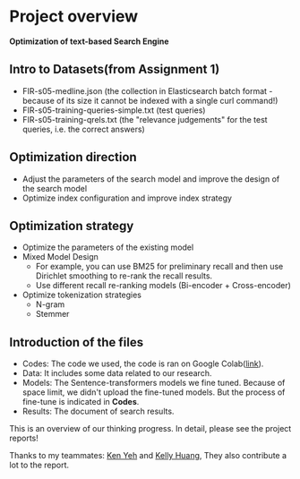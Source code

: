 # Project overview

__Optimization of text-based Search Engine__

## Intro to Datasets(from Assignment 1)

- FIR-s05-medline.json (the collection in Elasticsearch batch format - because of its size it cannot be indexed with a single curl command!)
- FIR-s05-training-queries-simple.txt (test queries)
- FIR-s05-training-qrels.txt (the "relevance judgements" for the test queries, i.e. the correct answers)

## Optimization direction

- Adjust the parameters of the search model and improve the design of the search model
- Optimize index configuration and improve index strategy

## Optimization strategy

- Optimize the parameters of the existing model
- Mixed Model Design
  - For example, you can use BM25 for preliminary recall and then use Dirichlet smoothing to re-rank the recall results.
  - Use different recall re-ranking models (Bi-encoder + Cross-encoder)
- Optimize tokenization strategies
	- N-gram
	- Stemmer

## Introduction of the files

- Codes: The code we used, the code is ran on Google Colab([link](https://colab.research.google.com/drive/1tWGM_No9kxFrKh1ZqzObkuNhTaFujnPg?usp=sharing)).
- Data: It includes some data related to our research.
- Models:  The Sentence-transformers models we fine tuned. Because of space limit, we didn't upload the fine-tuned models. But the process of fine-tune is indicated in __Codes__.
- Results: The document of search results.

This is an overview of our thinking progress. In detail, please see the project reports! 

Thanks to my teammates: [Ken Yeh](https://github.com/ypj0202) and [Kelly Huang](https://github.com/kelly40427), They also contribute a lot to the report.

